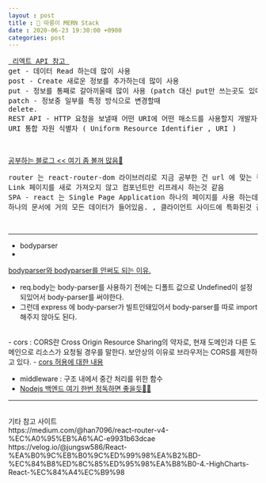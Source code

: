 ```yaml
---
layout : post
title : 🛴 따릉이 MERN Stack
date : 2020-06-23 19:30:00 +0900
categories: post
---
```


<pre>
<a href="https://velog.io/@johnque/React-API-%EC%97%B0%EB%8F%99-v9k692txn5"> 리엑트 API 참고 <a>
get - 데이터 Read 하는데 많이 사용
post - Create 새로운 정보를 추가하는데 많이 사용
put - 정보를 통째로 갈아끼울때 많이 사용 (patch 대신 put만 쓰는곳도 있다고 함.)
patch - 정보중 일부를 특정 방식으로 변경할때
delete.
REST API - HTTP 요청을 보낼때 어떤 URI에 어떤 매소드를 사용할지 개발자들사이의 형식
URI 통합 자원 식별자 ( Uniform Resource Identifier , URI )
</pre><br>
<a href="https://gongbu-ing.tistory.com/45">공부하는 블로그 << 여기 좀 볼꺼 많음🎈</a>
<pre>
router 는 react-router-dom 라이브러리로 지금 공부한 건 url 에 맞는 컴포넌트를 가져옴, 가져오는데 여러가지 기능이 있음
Link 페이지를 새로 가져오지 않고 컴포넌트만 리프레시 하는것 같음
SPA - react 는 Single Page Application 하나의 페이지를 사용 하는데 특화 된것
하나의 문서에 거의 모든 데이터가 들어있음. , 클라이언트 사이드에 특화된것 같음.
</pre><br>

---

- bodyparser
- <a href="https://medium.com/@chullino/1%EB%B6%84-%ED%8C%A8%ED%82%A4%EC%A7%80-%EC%86%8C%EA%B0%9C-body-parser%EB%A5%BC-%EC%86%8C%EA%B0%9C%ED%95%A9%EB%8B%88%EB%8B%A4-%ED%95%98%EC%A7%80%EB%A7%8C-body-parser%EB%A5%BC-%EC%93%B0%EC%A7%80-%EB%A7%88%EC%84%B8%EC%9A%94-bc3cbe0b2fd">
bodyparser와 bodyparser를 안써도 되는 이유. 
<a>
- req.body는 body-parser를 사용하기 전에는 디폴트 값으로 Undefined이 설정되있어서 body-parser를 써야한다.
- 그런데 express 에 body-parser가 빌트인돼있어서 body-parser를 따로 import 해주지 않아도 된다.
<br>
- cors : CORS란 Cross Origin Resource Sharing의 약자로, 현재 도메인과 다른 도메인으로 리소스가 요청될 경우를 말한다. 보안상의 이유로 브라우저는 CORS를 제한하고 있다.
- <a href="http://guswnsxodlf.github.io/enable-CORS-on-express">cors 허용에 대한 내용 </a>

- middleware : 구조 내에서 중간 처리를 위한 함수
- <a href="https://baked-corn.tistory.com/48">Nodejs 백엔드 여기 한번 정독하면 좋을듯🎈🎈</a>
---

<br>
기타 참고 사이트<br>
https://medium.com/@han7096/react-router-v4-%EC%A0%95%EB%A6%AC-e9931b63dcae<br>
https://velog.io/@jungsw586/React-%EA%B0%9C%EB%B0%9C%ED%99%98%EA%B2%BD-%EC%84%B8%ED%8C%85%ED%95%98%EA%B8%B0-4.-HighCharts-React-%EC%84%A4%EC%B9%98<br>


